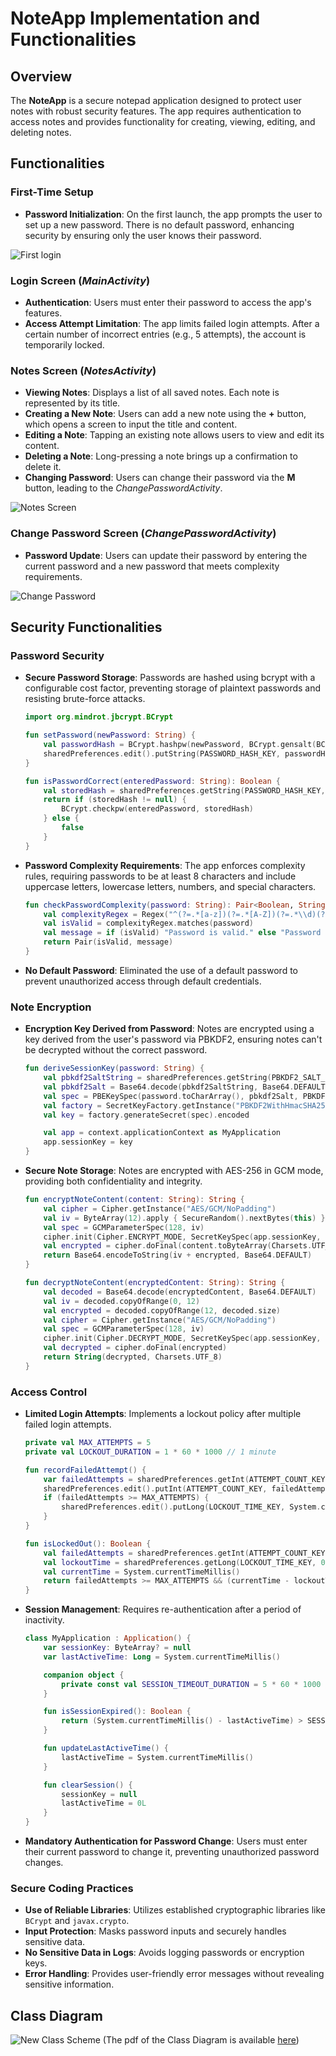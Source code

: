 # NoteApp Implementation and Functionalities

## Overview

The **NoteApp** is a secure notepad application designed to protect user notes with robust security features. The app requires authentication to access notes and provides functionality for creating, viewing, editing, and deleting notes.

## Functionalities

### First-Time Setup

- **Password Initialization**: On the first launch, the app prompts the user to set up a new password. There is no default password, enhancing security by ensuring only the user knows their password.

![First login](ReadmeFiles/FirstAccessScreen.jpg)


### Login Screen (*MainActivity*)

- **Authentication**: Users must enter their password to access the app's features.
- **Access Attempt Limitation**: The app limits failed login attempts. After a certain number of incorrect entries (e.g., 5 attempts), the account is temporarily locked.

### Notes Screen (*NotesActivity*)

- **Viewing Notes**: Displays a list of all saved notes. Each note is represented by its title.
- **Creating a New Note**: Users can add a new note using the **+** button, which opens a screen to input the title and content.
- **Editing a Note**: Tapping an existing note allows users to view and edit its content.
- **Deleting a Note**: Long-pressing a note brings up a confirmation to delete it.
- **Changing Password**: Users can change their password via the **M** button, leading to the *ChangePasswordActivity*.

![Notes Screen](ReadmeFiles/NotesScreen.jpg)


### Change Password Screen (*ChangePasswordActivity*)

- **Password Update**: Users can update their password by entering the current password and a new password that meets complexity requirements.

![Change Password](ReadmeFiles/ChangePasswordScreen.jpg)


## Security Functionalities

### Password Security

- **Secure Password Storage**: Passwords are hashed using bcrypt with a configurable cost factor, preventing storage of plaintext passwords and resisting brute-force attacks.

    ```kotlin
    import org.mindrot.jbcrypt.BCrypt

    fun setPassword(newPassword: String) {
        val passwordHash = BCrypt.hashpw(newPassword, BCrypt.gensalt(BCRYPT_COST))
        sharedPreferences.edit().putString(PASSWORD_HASH_KEY, passwordHash).apply()
    }

    fun isPasswordCorrect(enteredPassword: String): Boolean {
        val storedHash = sharedPreferences.getString(PASSWORD_HASH_KEY, null)
        return if (storedHash != null) {
            BCrypt.checkpw(enteredPassword, storedHash)
        } else {
            false
        }
    }
    ```

- **Password Complexity Requirements**: The app enforces complexity rules, requiring passwords to be at least 8 characters and include uppercase letters, lowercase letters, numbers, and special characters.

    ```kotlin
    fun checkPasswordComplexity(password: String): Pair<Boolean, String> {
        val complexityRegex = Regex("^(?=.*[a-z])(?=.*[A-Z])(?=.*\\d)(?=.*[@#\$%^&+=]).{8,}\$")
        val isValid = complexityRegex.matches(password)
        val message = if (isValid) "Password is valid." else "Password must be at least 8 characters long and include uppercase, lowercase, number, and special character."
        return Pair(isValid, message)
    }
    ```

- **No Default Password**: Eliminated the use of a default password to prevent unauthorized access through default credentials.

### Note Encryption

- **Encryption Key Derived from Password**: Notes are encrypted using a key derived from the user's password via PBKDF2, ensuring notes can't be decrypted without the correct password.

    ```kotlin
    fun deriveSessionKey(password: String) {
        val pbkdf2SaltString = sharedPreferences.getString(PBKDF2_SALT_KEY, null)
        val pbkdf2Salt = Base64.decode(pbkdf2SaltString, Base64.DEFAULT)
        val spec = PBEKeySpec(password.toCharArray(), pbkdf2Salt, PBKDF2_ITERATIONS, KEY_LENGTH)
        val factory = SecretKeyFactory.getInstance("PBKDF2WithHmacSHA256")
        val key = factory.generateSecret(spec).encoded

        val app = context.applicationContext as MyApplication
        app.sessionKey = key
    }
    ```

- **Secure Note Storage**: Notes are encrypted with AES-256 in GCM mode, providing both confidentiality and integrity.

    ```kotlin
    fun encryptNoteContent(content: String): String {
        val cipher = Cipher.getInstance("AES/GCM/NoPadding")
        val iv = ByteArray(12).apply { SecureRandom().nextBytes(this) }
        val spec = GCMParameterSpec(128, iv)
        cipher.init(Cipher.ENCRYPT_MODE, SecretKeySpec(app.sessionKey, "AES"), spec)
        val encrypted = cipher.doFinal(content.toByteArray(Charsets.UTF_8))
        return Base64.encodeToString(iv + encrypted, Base64.DEFAULT)
    }

    fun decryptNoteContent(encryptedContent: String): String {
        val decoded = Base64.decode(encryptedContent, Base64.DEFAULT)
        val iv = decoded.copyOfRange(0, 12)
        val encrypted = decoded.copyOfRange(12, decoded.size)
        val cipher = Cipher.getInstance("AES/GCM/NoPadding")
        val spec = GCMParameterSpec(128, iv)
        cipher.init(Cipher.DECRYPT_MODE, SecretKeySpec(app.sessionKey, "AES"), spec)
        val decrypted = cipher.doFinal(encrypted)
        return String(decrypted, Charsets.UTF_8)
    }
    ```

### Access Control

- **Limited Login Attempts**: Implements a lockout policy after multiple failed login attempts.

    ```kotlin
    private val MAX_ATTEMPTS = 5
    private val LOCKOUT_DURATION = 1 * 60 * 1000 // 1 minute

    fun recordFailedAttempt() {
        var failedAttempts = sharedPreferences.getInt(ATTEMPT_COUNT_KEY, 0) + 1
        sharedPreferences.edit().putInt(ATTEMPT_COUNT_KEY, failedAttempts).apply()
        if (failedAttempts >= MAX_ATTEMPTS) {
            sharedPreferences.edit().putLong(LOCKOUT_TIME_KEY, System.currentTimeMillis()).apply()
        }
    }

    fun isLockedOut(): Boolean {
        val failedAttempts = sharedPreferences.getInt(ATTEMPT_COUNT_KEY, 0)
        val lockoutTime = sharedPreferences.getLong(LOCKOUT_TIME_KEY, 0)
        val currentTime = System.currentTimeMillis()
        return failedAttempts >= MAX_ATTEMPTS && (currentTime - lockoutTime) < LOCKOUT_DURATION
    }
    ```

- **Session Management**: Requires re-authentication after a period of inactivity.

    ```kotlin
    class MyApplication : Application() {
        var sessionKey: ByteArray? = null
        var lastActiveTime: Long = System.currentTimeMillis()

        companion object {
            private const val SESSION_TIMEOUT_DURATION = 5 * 60 * 1000 // 5 minutes
        }

        fun isSessionExpired(): Boolean {
            return (System.currentTimeMillis() - lastActiveTime) > SESSION_TIMEOUT_DURATION
        }

        fun updateLastActiveTime() {
            lastActiveTime = System.currentTimeMillis()
        }

        fun clearSession() {
            sessionKey = null
            lastActiveTime = 0L
        }
    }
    ```

- **Mandatory Authentication for Password Change**: Users must enter their current password to change it, preventing unauthorized password changes.

### Secure Coding Practices

- **Use of Reliable Libraries**: Utilizes established cryptographic libraries like `BCrypt` and `javax.crypto`.
- **Input Protection**: Masks password inputs and securely handles sensitive data.
- **No Sensitive Data in Logs**: Avoids logging passwords or encryption keys.
- **Error Handling**: Provides user-friendly error messages without revealing sensitive information.

## Class Diagram
![New Class Scheme](ReadmeFiles/CompleteClassDIagram.png)
(The pdf of the Class Diagram is available [here](ReadmeFiles/CompleteClassDIagram.pdf))
